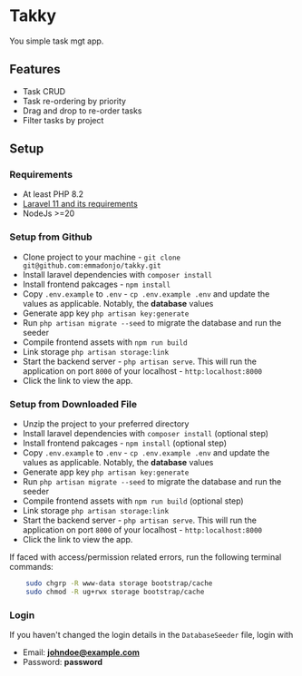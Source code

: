 # Takky

You simple task mgt app.

## Features

-   Task CRUD
-   Task re-ordering by priority
-   Drag and drop to re-order tasks
-   Filter tasks by project

## Setup

### Requirements

-   At least PHP 8.2
-   [Laravel 11 and its requirements ](https://laravel.com/docs/11.x/deployment#server-requirements)
-   NodeJs >=20

### Setup from Github

-   Clone project to your machine - `git clone git@github.com:emmadonjo/takky.git`
-   Install laravel dependencies with `composer install`
-   Install frontend pakcages - `npm install`
-   Copy `.env.example` to `.env` - `cp .env.example .env` and update the values as applicable. Notably, the **database** values
-   Generate app key `php artisan key:generate`
-   Run `php artisan migrate --seed` to migrate the database and run the seeder
-   Compile frontend assets with `npm run build`
-   Link storage `php artisan storage:link`
-   Start the backend server - `php artisan serve`. This will run the application on port `8000` of your localhost - `http:localhost:8000`
-   Click the link to view the app.

### Setup from Downloaded File

-   Unzip the project to your preferred directory
-   Install laravel dependencies with `composer install` (optional step)
-   Install frontend pakcages - `npm install` (optional step)
-   Copy `.env.example` to `.env` - `cp .env.example .env` and update the values as applicable. Notably, the **database** values
-   Generate app key `php artisan key:generate`
-   Run `php artisan migrate --seed` to migrate the database and run the seeder
-   Compile frontend assets with `npm run build` (optional step)
-   Link storage `php artisan storage:link`
-   Start the backend server - `php artisan serve`. This will run the application on port `8000` of your localhost - `http:localhost:8000`
-   Click the link to view the app.

If faced with access/permission related errors, run the following terminal commands:

```bash
    sudo chgrp -R www-data storage bootstrap/cache
    sudo chmod -R ug+rwx storage bootstrap/cache
```

### Login

If you haven't changed the login details in the `DatabaseSeeder` file, login with

-   Email: **johndoe@example.com**
-   Password: **password**
